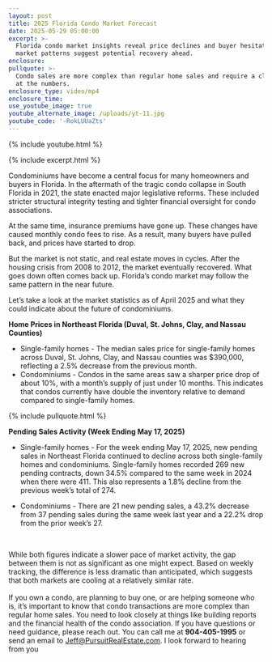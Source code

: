 ```yaml
---
layout: post
title: 2025 Florida Condo Market Forecast
date: 2025-05-29 05:00:00
excerpt: >-
  Florida condo market insights reveal price declines and buyer hesitation, but
  market patterns suggest potential recovery ahead.
enclosure:
pullquote: >-
  Condo sales are more complex than regular home sales and require a closer look
  at the numbers.
enclosure_type: video/mp4
enclosure_time:
use_youtube_image: true
youtube_alternate_image: /uploads/yt-11.jpg
youtube_code: '-RokLUUaZts'
---
```

{% include youtube.html %}

{% include excerpt.html %}

Condominiums have become a central focus for many homeowners and buyers in Florida. In the aftermath of the tragic condo collapse in South Florida in 2021, the state enacted major legislative reforms. These included stricter structural integrity testing and tighter financial oversight for condo associations.

At the same time, insurance premiums have gone up. These changes have caused monthly condo fees to rise. As a result, many buyers have pulled back, and prices have started to drop.

But the market is not static, and real estate moves in cycles. After the housing crisis from 2008 to 2012, the market eventually recovered. What goes down often comes back up. Florida’s condo market may follow the same pattern in the near future.

Let’s take a look at the market statistics as of April 2025 and what they could indicate about the future of condominiums.

**Home Prices in Northeast Florida (Duval, St. Johns, Clay, and Nassau Counties)**

* Single-family homes - The median sales price for single-family homes across Duval, St. Johns, Clay, and Nassau counties was $390,000, reflecting a 2.5% decrease from the previous month.
* Condominiums - Condos in the same areas saw a sharper price drop of about 10%, with a month’s supply of just under 10 months. This indicates that condos currently have double the inventory relative to demand compared to single-family homes.

{% include pullquote.html %}

**Pending Sales Activity (Week Ending May 17, 2025)**

* Single-family homes - For the week ending May 17, 2025, new pending sales in Northeast Florida continued to decline across both single-family homes and condominiums. Single-family homes recorded 269 new pending contracts, down 34.5% compared to the same week in 2024 when there were 411. This also represents a 1.8% decline from the previous week’s total of 274.
* Condominiums - There are 21 new pending sales, a 43.2% decrease from 37 pending sales during the same week last year and a 22.2% drop from the prior week’s 27.

  &nbsp;

While both figures indicate a slower pace of market activity, the gap between them is not as significant as one might expect. Based on weekly tracking, the difference is less dramatic than anticipated, which suggests that both markets are cooling at a relatively similar rate.<br><br>If you own a condo, are planning to buy one, or are helping someone who is, it’s important to know that condo transactions are more complex than regular home sales. You need to look closely at things like building reports and the financial health of the condo association. If you have questions or need guidance, please reach out. You can call me at **904-405-1995** or send an email to [Jeff@PursuitRealEstate.com](mailto:Jeff@PursuitRealEstate.com). I look forward to hearing from you